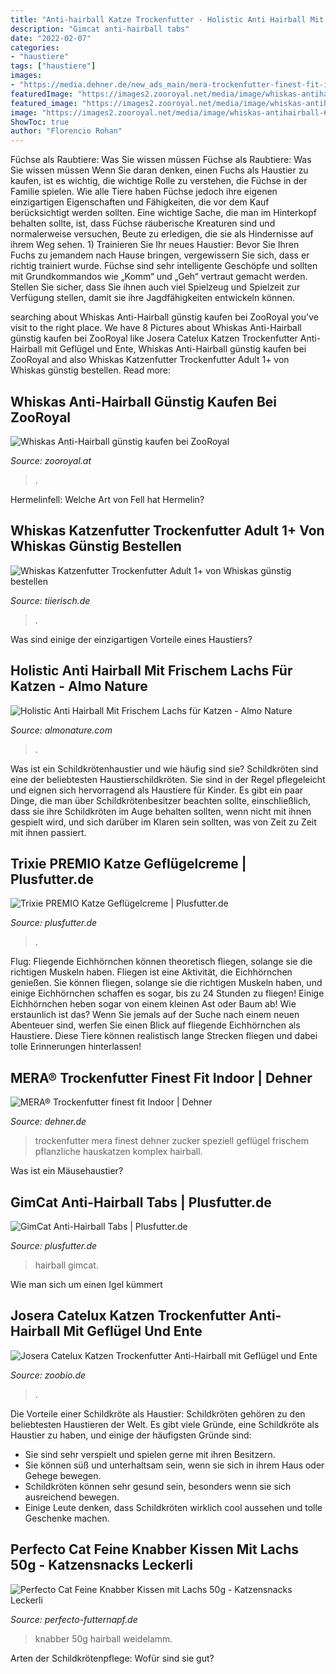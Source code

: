 ```yaml
---
title: "Anti-hairball Katze Trockenfutter - Holistic Anti Hairball Mit Frischem Lachs Für Katzen"
description: "Gimcat anti-hairball tabs"
date: "2022-02-07"
categories:
- "haustiere"
tags: ["haustiere"]
images:
- "https://media.dehner.de/new_ads_main/mera-trockenfutter-finest-fit-indoor/4186045_WE_FS_001_MeraFinestFitIdoor.jpg"
featuredImage: "https://images2.zooroyal.net/media/image/whiskas-antihairball-60g-4.jpg"
featured_image: "https://images2.zooroyal.net/media/image/whiskas-antihairball-60g-4.jpg"
image: "https://images2.zooroyal.net/media/image/whiskas-antihairball-60g-4.jpg"
ShowToc: true
author: "Florencio Rohan"
---
```



Füchse als Raubtiere: Was Sie wissen müssen
Füchse als Raubtiere: Was Sie wissen müssen
Wenn Sie daran denken, einen Fuchs als Haustier zu kaufen, ist es wichtig, die wichtige Rolle zu verstehen, die Füchse in der Familie spielen. Wie alle Tiere haben Füchse jedoch ihre eigenen einzigartigen Eigenschaften und Fähigkeiten, die vor dem Kauf berücksichtigt werden sollten. Eine wichtige Sache, die man im Hinterkopf behalten sollte, ist, dass Füchse räuberische Kreaturen sind und normalerweise versuchen, Beute zu erledigen, die sie als Hindernisse auf ihrem Weg sehen. 1) Trainieren Sie Ihr neues Haustier: Bevor Sie Ihren Fuchs zu jemandem nach Hause bringen, vergewissern Sie sich, dass er richtig trainiert wurde. Füchse sind sehr intelligente Geschöpfe und sollten mit Grundkommandos wie „Komm“ und „Geh“ vertraut gemacht werden. Stellen Sie sicher, dass Sie ihnen auch viel Spielzeug und Spielzeit zur Verfügung stellen, damit sie ihre Jagdfähigkeiten entwickeln können.

	

		
searching about Whiskas Anti-Hairball günstig kaufen bei ZooRoyal you've visit to the right place. We have 8 Pictures about Whiskas Anti-Hairball günstig kaufen bei ZooRoyal like Josera Catelux Katzen Trockenfutter Anti-Hairball mit Geflügel und Ente, Whiskas Anti-Hairball günstig kaufen bei ZooRoyal and also Whiskas Katzenfutter Trockenfutter Adult 1+ von Whiskas günstig bestellen. Read more:
		
    
## Whiskas Anti-Hairball Günstig Kaufen Bei ZooRoyal

<img loading=lazy src="https://images2.zooroyal.net/media/image/whiskas-antihairball-60g-4.jpg" onerror="this.onerror=null;this.src='https://tse1.mm.bing.net/th?id=OIP.gaW1GA6sl_A5YyGQob4ekQHaHa&amp;pid=15.1';" alt="Whiskas Anti-Hairball günstig kaufen bei ZooRoyal">

_Source: zooroyal.at_

>. 

	

Hermelinfell: Welche Art von Fell hat Hermelin?

    
## Whiskas Katzenfutter Trockenfutter Adult 1+ Von Whiskas Günstig Bestellen

<img loading=lazy src="https://d1xgwbtd738fj2.cloudfront.net/large/w/whiskas-katzenfutter-trockenfutter-adult-1-1504102479.jpg" onerror="this.onerror=null;this.src='https://tse1.mm.bing.net/th?id=OIP.UrXQLkZZq55XrVkTrVSQ7wHaHa&amp;pid=15.1';" alt="Whiskas Katzenfutter Trockenfutter Adult 1+ von Whiskas günstig bestellen">

_Source: tiierisch.de_

>. 

	

Was sind einige der einzigartigen Vorteile eines Haustiers?

    
## Holistic Anti Hairball Mit Frischem Lachs Für Katzen - Almo Nature

<img loading=lazy src="https://cdn2.hubspot.net/hubfs/5354869/products/cat/dry/holistic/con_salmon_fresco_400_g_412.png" onerror="this.onerror=null;this.src='https://tse1.mm.bing.net/th?id=OIP.Ne_QNqQecuOJMyPdSrXxQAAAAA&amp;pid=15.1';" alt="Holistic Anti Hairball Mit Frischem Lachs für Katzen - Almo Nature">

_Source: almonature.com_

>. 

	

Was ist ein Schildkrötenhaustier und wie häufig sind sie?
Schildkröten sind eine der beliebtesten Haustierschildkröten. Sie sind in der Regel pflegeleicht und eignen sich hervorragend als Haustiere für Kinder. Es gibt ein paar Dinge, die man über Schildkrötenbesitzer beachten sollte, einschließlich, dass sie ihre Schildkröten im Auge behalten sollten, wenn nicht mit ihnen gespielt wird, und sich darüber im Klaren sein sollten, was von Zeit zu Zeit mit ihnen passiert.

    
## Trixie PREMIO Katze Geflügelcreme | Plusfutter.de

<img loading=lazy src="https://plusfutter.de/storage/2020/04/trixie-premio-katze-geflügelcreme.jpg" onerror="this.onerror=null;this.src='https://tse3.mm.bing.net/th?id=OIP.iPn9WfA2iYsnK4MBwrftSgHaHa&amp;pid=15.1';" alt="Trixie PREMIO Katze Geflügelcreme | Plusfutter.de">

_Source: plusfutter.de_

>. 

	

Flug: Fliegende Eichhörnchen können theoretisch fliegen, solange sie die richtigen Muskeln haben.
Fliegen ist eine Aktivität, die Eichhörnchen genießen. Sie können fliegen, solange sie die richtigen Muskeln haben, und einige Eichhörnchen schaffen es sogar, bis zu 24 Stunden zu fliegen! Einige Eichhörnchen heben sogar von einem kleinen Ast oder Baum ab! Wie erstaunlich ist das? Wenn Sie jemals auf der Suche nach einem neuen Abenteuer sind, werfen Sie einen Blick auf fliegende Eichhörnchen als Haustiere. Diese Tiere können realistisch lange Strecken fliegen und dabei tolle Erinnerungen hinterlassen!

    
## MERA® Trockenfutter Finest Fit Indoor | Dehner

<img loading=lazy src="https://media.dehner.de/new_ads_main/mera-trockenfutter-finest-fit-indoor/4186045_WE_FS_001_MeraFinestFitIdoor.jpg" onerror="this.onerror=null;this.src='https://tse1.mm.bing.net/th?id=OIP.4rC5hkODqGu1qReww2ZjWQHaIp&amp;pid=15.1';" alt="MERA® Trockenfutter finest fit Indoor | Dehner">

_Source: dehner.de_

>trockenfutter mera finest dehner zucker speziell geflügel frischem pflanzliche hauskatzen komplex hairball. 

	

Was ist ein Mäusehaustier?

    
## GimCat Anti-Hairball Tabs | Plusfutter.de

<img loading=lazy src="https://plusfutter.de/storage/2020/04/gimcat-anti-hairball-tabs.jpg" onerror="this.onerror=null;this.src='https://tse1.mm.bing.net/th?id=OIP.B9wq0BLMeHsvKZj_oUA1KwHaHa&amp;pid=15.1';" alt="GimCat Anti-Hairball Tabs | Plusfutter.de">

_Source: plusfutter.de_

>hairball gimcat. 

	

Wie man sich um einen Igel kümmert

    
## Josera Catelux Katzen Trockenfutter Anti-Hairball Mit Geflügel Und Ente

<img loading=lazy src="https://uploads.zoobio.de/uploads/products/2019_08_12/5d515b7e55dcc.jpg" onerror="this.onerror=null;this.src='https://tse2.mm.bing.net/th?id=OIP.U24mNCPVKieAPLX5prZxRgHaLq&amp;pid=15.1';" alt="Josera Catelux Katzen Trockenfutter Anti-Hairball mit Geflügel und Ente">

_Source: zoobio.de_

>. 

	

Die Vorteile einer Schildkröte als Haustier:
Schildkröten gehören zu den beliebtesten Haustieren der Welt. Es gibt viele Gründe, eine Schildkröte als Haustier zu haben, und einige der häufigsten Gründe sind:
- Sie sind sehr verspielt und spielen gerne mit ihren Besitzern.
- Sie können süß und unterhaltsam sein, wenn sie sich in ihrem Haus oder Gehege bewegen.
- Schildkröten können sehr gesund sein, besonders wenn sie sich ausreichend bewegen.
- Einige Leute denken, dass Schildkröten wirklich cool aussehen und tolle Geschenke machen.

    
## Perfecto Cat Feine Knabber Kissen Mit Lachs 50g - Katzensnacks Leckerli

<img loading=lazy src="https://perfecto-futternapf.de/bilder/produkte/gross/Perfecto-Cat-Lucky-Knabber-Snack-Anti-Hairball-Weidelamm-50g.png" onerror="this.onerror=null;this.src='https://tse3.mm.bing.net/th?id=OIP.fOTRBZ0KaWEwqeuUGzTJewHaHa&amp;pid=15.1';" alt="Perfecto Cat Feine Knabber Kissen mit Lachs 50g - Katzensnacks Leckerli">

_Source: perfecto-futternapf.de_

>knabber 50g hairball weidelamm. 

	

Arten der Schildkrötenpflege: Wofür sind sie gut?

